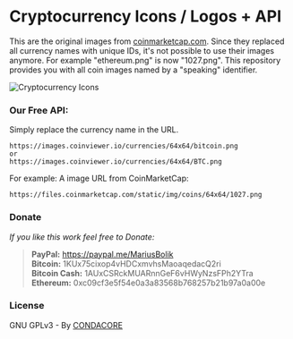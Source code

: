 # Cryptocurrency Icons / Logos + API
This are the original images from [coinmarketcap.com](https://coinmarketcap.com). Since they replaced all currency names with unique IDs, it's not possible to use their images anymore. For example "ethereum.png" is now "1027.png". This repository provides you with all coin images named by a "speaking" identifier.

![Cryptocurrency Icons](https://i.imgur.com/MNXFRPB.jpg)

### Our Free API:
Simply replace the currency name in the URL.
```
https://images.coinviewer.io/currencies/64x64/bitcoin.png  
or  
https://images.coinviewer.io/currencies/64x64/BTC.png
```
For example: A image URL from CoinMarketCap:
```
https://files.coinmarketcap.com/static/img/coins/64x64/1027.png
```

### Donate
*If you like this work  feel free to Donate:*
>**PayPal:** https://paypal.me/MariusBolik  
>**Bitcoin:** 1KUx75cixop4vHDCxmvhsMaoaqedacQ2ri  
>**Bitcoin Cash:** 1AUxCSRckMUARnnGeF6vHWyNzsFPh2YTra  
>**Ethereum:** 0xc09cf3e5f54e0a3a83568b768257b21b97a0a00e  

### License
GNU GPLv3 - By [CONDACORE](https://condacore.com)
